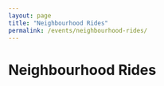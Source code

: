 ```yaml
---
layout: page
title: "Neighbourhood Rides"
permalink: /events/neighbourhood-rides/
---
```


# Neighbourhood Rides
